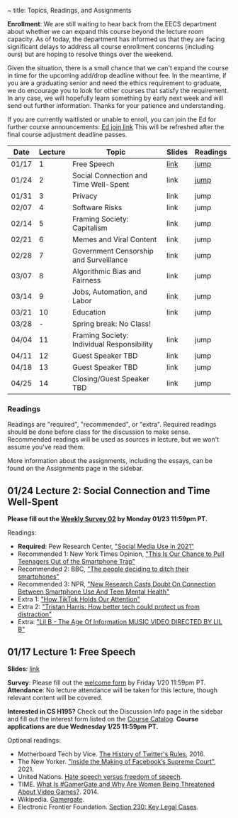 ~ title: Topics, Readings, and Assignments

**Enrollment**: <!--If you are looking to enroll in this course but do not meet EECS department enrollment categories, please make a private post on Ed.-->
We are still waiting to hear back from the EECS department about whether we can expand this course beyond the lecture room capacity. As of today, the department has informed us that they are facing significant delays to address all course enrollment concerns (including ours) but are hoping to resolve things over the weekend.

Given the situation, there is a small chance that we can't expand the course in time for the upcoming add/drop deadline without fee. In the meantime, if you are a graduating senior and need the ethics requirement to graduate, we do encourage you to look for other courses that satisfy the requirement. In any case, we will hopefully learn something by early next week and will send out further information. Thanks for your patience and understanding.

If you are currently waitlisted or unable to enroll, you can join the Ed for further course announcements: [Ed join link](https://edstem.org/us/join/E8BdJn) This will be refreshed after the final course adjustment deadline passes.


| Date  | Lecture | Topic                                 | Slides | Readings |
|-------|-------- | --------------------------------------|--------| ----------- |
| 01/17 |  1 | Free Speech                                     | [link][l01_slides] | [jump][l01_anchor] |
| 01/24 |  2 | Social Connection and Time Well-Spent           | link | [jump][l02_anchor] |
| 01/31 |  3 | Privacy                                         | link | jump |
| 02/07 |  4 | Software Risks                                  | link | jump |
| 02/14 |  5 | Framing Society: Capitalism                     | link | jump |
| 02/21 |  6 | Memes and Viral Content                         | link | jump |
| 02/28 |  7 | Government Censorship and Surveillance          | link | jump |
| 03/07 |  8 | Algorithmic Bias and Fairness                   | link | jump |
| 03/14 |  9 | Jobs, Automation, and Labor                     | link | jump |
| 03/21 | 10 | Education                                       | link | jump |
| 03/28 |  - | Spring break: No Class!                         |      |      |
| 04/04 | 11 | Framing Society: Individual Responsibility      | link | jump |
| 04/11 | 12 | Guest Speaker TBD                               | link | jump |
| 04/18 | 13 | Guest Speaker TBD                               | link | jump |
| 04/25 | 14 | Closing/Guest Speaker TBD                       | link | jump |

### Readings
Readings are "required", "recommended", or "extra". Required readings should be
done before class for the discussion to make sense. Recommended readings will be
used as sources in lecture, but we won't assume you've read them.

More information about the assignments, including the essays, can be found on the Assignments page in the sidebar.

<!-- FOR STAFF: Previous lecture links are in lecture-links.md -->
## 01/24 Lecture 2: Social Connection and Time Well-Spent

**Please fill out the [Weekly Survey 02][l02_form] by Monday 01/23 11:59pm PT.**

Readings:

* **Required**: Pew Research Center, ["Social Media Use in 2021"](https://www.pewresearch.org/internet/2021/04/07/social-media-use-in-2021/)
* Recommended 1: New York Times Opinion, ["This Is Our Chance to Pull Teenagers Out of the Smartphone Trap"](https://www.nytimes.com/2021/07/31/opinion/smartphone-iphone-social-media-isolation.html)
* Recommended 2: BBC, ["The people deciding to ditch their smartphones"](https://www.bbc.com/news/business-60067032)
* Recommended 3: NPR, ["New Research Casts Doubt On Connection Between Smartphone Use And Teen Mental Health"](https://www.npr.org/2019/08/19/752529380/new-research-casts-doubt-on-connection-between-smartphone-use-and-teen-mental-he)
* Extra 1: ["How TikTok Holds Our Attention"](https://www.newyorker.com/magazine/2019/09/30/how-tiktok-holds-our-attention)
* Extra 2: ["Tristan Harris: How better tech could protect us from distraction"](https://www.ted.com/talks/tristan_harris_how_better_tech_could_protect_us_from_distraction/up-next)
* Extra: ["Lil B - The Age Of Information MUSIC VIDEO DIRECTED BY LIL B"](https://www.youtube.com/watch?v=corY-FZAZog)

[l02_form]: https://docs.google.com/forms/d/e/1FAIpQLSeG_KX6C8zXpvPlZGMO6hlaa4nCjTo-JCYhvTyIvVLQgQy6fQ/viewform?usp=sf_link

## 01/17 Lecture 1: Free Speech

<b>Slides</b>: [link][l01_slides]

**Survey**: Please fill out the [welcome form][welcome_form] by Friday 1/20 11:59pm PT.<br/>
**Attendance**: No lecture attendance will be taken for this lecture, though relevant content will be covered.

**Interested in CS H195?** Check out the Discussion Info page in the sidebar and fill out the interest form listed on the [Course Catalog](https://classes.berkeley.edu/content/2023-spring-compsci-h195-001-lec-001). **Course applications are due Wednesday 1/25 11:59pm PT.**

Optional readings:
- Motherboard Tech by Vice. [The History of Twitter's Rules](https://www.vice.com/en/article/z43xw3/the-history-of-twitters-rules), 2016.
- The New Yorker. ["Inside the Making of Facebook’s Supreme Court"](https://www.newyorker.com/tech/annals-of-technology/inside-the-making-of-facebooks-supreme-court), 2021.
- United Nations. [Hate speech versus freedom of speech](https://www.un.org/en/hate-speech/understanding-hate-speech/hate-speech-versus-freedom-of-speech).
- TIME. [What Is #GamerGate and Why Are Women Being Threatened About Video Games?](https://time.com/3510381/gamergate-faq/). 2014.
- Wikipedia. [Gamergate](https://en.wikipedia.org/wiki/Gamergate_(harassment_campaign)).
- Electronic Frontier Foundation. [Section 230: Key Legal Cases](https://www.eff.org/issues/cda230/legal).

[l01_slides]: https://docs.google.com/presentation/d/1bUwt_QM4ZSAIYGSUVnQMMGD0TYs-DgMHCXgEnOk7K3E/edit?usp=sharing
[welcome_form]: https://docs.google.com/forms/d/e/1FAIpQLScmLPmDYpyZxt9MIGeZbO7t3gB-BP4VJuAK8jzejXNvu-YUbw/viewform?usp=sf_link

[l01_anchor]: #01-17-lecture-1-free-speech
[l02_anchor]: #01-24-lecture-2-social-connection-and-time-well-spent
[l03_anchor]: #9-19-lecture-3-privacy
[l04_anchor]: #9-26-lecture-4-government-censorship-and-surveillance
[l05_anchor]: #10-03-lecture-5-memes
[l06_anchor]: #10-10-lecture-6-framing-society-and-identity
[l07_anchor]: #10-17-lecture-7-software-risks
[l08_anchor]: #10-24-lecture-8-algorithmic-bias-and-fairness
[l09_anchor]: #10-31-lecture-9-the-optimization-mindset-tech-policy-big-tech
[l10_anchor]: #11-7-lecture-10-christina-warren-twitter-ai-tools-q-amp-a
[l11_anchor]: #11-14-lecture-11-jobs-and-automation-and-labor
[l12_anchor]: #11-21-lecture-canceled-education
[l13_anchor]: #11-28-lecture-12-james-allworth

[free_slides]: https://docs.google.com/presentation/d/1iAga3n5ICEGQDPxLRcGb_yxtw90WBsmIpDfQv_MOAtQ/edit?usp=sharing
[social_slides]: https://docs.google.com/presentation/d/18fPSnXKIvo7AHh8Ga9h8ElzukqdaYhHUD-s_kZlfiYY/edit?usp=sharing
